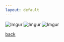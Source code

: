 ```yaml
---
layout: default
---
```


![Imgur](https://i.imgur.com/UmBDxGd.jpg)
![Imgur](https://i.imgur.com/tIUo6cz.png)
![Imgur](https://i.imgur.com/N7d5Q9k.png)

[back](./main_undergraduate24.md)
